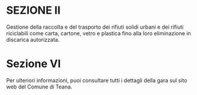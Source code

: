 # SEZIONE II
Gestione della raccolta e del trasporto dei rifiuti solidi urbani e dei rifiuti riciclabili come carta, cartone, vetro e plastica fino alla loro eliminazione in discarica autorizzata.

# Sezione VI
Per ulteriori informazioni, puoi consultare tutti i dettagli della gara sul sito web del Comune di Teana.

